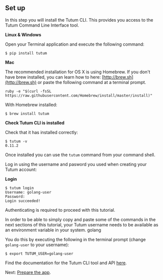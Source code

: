 ## Set up

In this step you will install the Tutum CLI. This provides you access to the Tutum Command Line Interface tool.

**Linux & Windows**

Open your Terminal application and execute the following command:

```
$ pip install tutum
```

**Mac**

The recommended installation for OS X is using Homebrew. If you don't have brew installed, you can learn how to here: [http://brew.sh](http://brew.sh) or paste the following command at a terminal prompt.

```
ruby -e "$(curl -fsSL https://raw.githubusercontent.com/Homebrew/install/master/install)"
```

With Homebrew installed:

```
$ brew install tutum
```

**Check Tutum CLI is installed**

Check that it has installed correctly:

```
$ tutum -v
0.11.2
```
Once installed you can use the `tutum` command from your command shell.

Log in using the username and pasword you used when creating your Tutum account:

**Login**

```
$ tutum login
Username: golang-user
Password:
Login succeeded!
```

Authenticating is required to proceed with this tutorial.

In order to be able to simply copy and paste some of the commands in the next sections of this tutorial, your Tutum username needs to be available as an environment variable in your system. golang

You do this by executing the following in the terminal prompt (change `golang-user` to your username):

```
$ export TUTUM_USER=golang-user
```
Find the documentation for the Tutum CLI tool and API [here](https://docs.tutum.co/v2/api/?shell).

Next: [Prepare the app](https://support.tutum.co/support/solutions/articles/5000559791).
